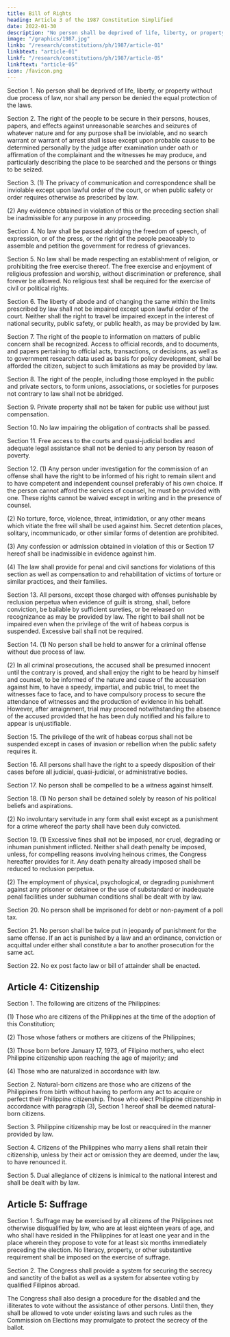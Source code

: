 ```yaml
---
title: Bill of Rights
heading: Article 3 of the 1987 Constitution Simplified
date: 2022-01-30
description: "No person shall be deprived of life, liberty, or property without due process of law, nor shall any person be denied the equal protection of the laws"
image: "/graphics/1987.jpg"
linkb: "/research/constitutions/ph/1987/article-01"
linkbtext: "article-01"
linkf: "/research/constitutions/ph/1987/article-05"
linkftext: "article-05"
icon: /favicon.png
---
```



Section 1. No person shall be deprived of life, liberty, or property without due process of law, nor shall any person be denied the equal protection of the laws.

Section 2. The right of the people to be secure in their persons, houses, papers, and effects against unreasonable searches and seizures of whatever nature and for any purpose shall be inviolable, and no search warrant or warrant of arrest shall issue except upon probable cause to be determined personally by the judge after examination under oath or affirmation of the complainant and the witnesses he may produce, and particularly describing the place to be searched and the persons or things to be seized.

Section 3. (1) The privacy of communication and correspondence shall be inviolable except upon lawful order of the court, or when public safety or order requires otherwise as prescribed by law.

(2) Any evidence obtained in violation of this or the preceding section shall be inadmissible for any purpose in any proceeding.

Section 4. No law shall be passed abridging the freedom of speech, of expression, or of the press, or the right of the people peaceably to assemble and petition the government for redress of grievances.

Section 5. No law shall be made respecting an establishment of religion, or prohibiting the free exercise thereof. The free exercise and enjoyment of religious profession and worship, without discrimination or preference, shall forever be allowed. No religious test shall be required for the exercise of civil or political rights.

Section 6. The liberty of abode and of changing the same within the limits prescribed by law shall not be impaired except upon lawful order of the court. Neither shall the right to travel be impaired except in the interest of national security, public safety, or public health, as may be provided by law.

Section 7. The right of the people to information on matters of public concern shall be recognized. Access to official records, and to documents, and papers pertaining to official acts, transactions, or decisions, as well as to government research data used as basis for policy development, shall be afforded the citizen, subject to such limitations as may be provided by law.

Section 8. The right of the people, including those employed in the public and private sectors, to form unions, associations, or societies for purposes not contrary to law shall not be abridged.

Section 9. Private property shall not be taken for public use without just compensation.

Section 10. No law impairing the obligation of contracts shall be passed.

Section 11. Free access to the courts and quasi-judicial bodies and adequate legal assistance shall not be denied to any person by reason of poverty.

Section 12. (1) Any person under investigation for the commission of an offense shall have the right to be informed of his right to remain silent and to have competent and independent counsel preferably of his own choice. If the person cannot afford the services of counsel, he must be provided with one. These rights cannot be waived except in writing and in the presence of counsel.

(2) No torture, force, violence, threat, intimidation, or any other means which vitiate the free will shall be used against him. Secret detention places, solitary, incommunicado, or other similar forms of detention are prohibited.

(3) Any confession or admission obtained in violation of this or Section 17 hereof shall be inadmissible in evidence against him.

(4) The law shall provide for penal and civil sanctions for violations of this section as well as compensation to and rehabilitation of victims of torture or similar practices, and their families.

Section 13. All persons, except those charged with offenses punishable by reclusion perpetua when evidence of guilt is strong, shall, before conviction, be bailable by sufficient sureties, or be released on recognizance as may be provided by law. The right to bail shall not be impaired even when the privilege of the writ of habeas corpus is suspended. Excessive bail shall not be required.

Section 14. (1) No person shall be held to answer for a criminal offense without due process of law.

(2) In all criminal prosecutions, the accused shall be presumed innocent until the contrary is proved, and shall enjoy the right to be heard by himself and counsel, to be informed of the nature and cause of the accusation against him, to have a speedy, impartial, and public trial, to meet the witnesses face to face, and to have compulsory process to secure the attendance of witnesses and the production of evidence in his behalf. However, after arraignment, trial may proceed notwithstanding the absence of the accused provided that he has been duly notified and his failure to appear is unjustifiable.

Section 15. The privilege of the writ of habeas corpus shall not be suspended except in cases of invasion or rebellion when the public safety requires it.

Section 16. All persons shall have the right to a speedy disposition of their cases before all judicial, quasi-judicial, or administrative bodies.

Section 17. No person shall be compelled to be a witness against himself.

Section 18. (1) No person shall be detained solely by reason of his political beliefs and aspirations.

(2) No involuntary servitude in any form shall exist except as a punishment for a crime whereof the party shall have been duly convicted.

Section 19. (1) Excessive fines shall not be imposed, nor cruel, degrading or inhuman punishment inflicted. Neither shall death penalty be imposed, unless, for compelling reasons involving heinous crimes, the Congress hereafter provides for it. Any death penalty already imposed shall be reduced to reclusion perpetua.

(2) The employment of physical, psychological, or degrading punishment against any prisoner or detainee or the use of substandard or inadequate penal facilities under subhuman conditions shall be dealt with by law.

Section 20. No person shall be imprisoned for debt or non-payment of a poll tax.

Section 21. No person shall be twice put in jeopardy of punishment for the same offense. If an act is punished by a law and an ordinance, conviction or acquittal under either shall constitute a bar to another prosecution for the same act.

Section 22. No ex post facto law or bill of attainder shall be enacted.


## Article 4: Citizenship

Section 1. The following are citizens of the Philippines:

(1) Those who are citizens of the Philippines at the time of the adoption of this Constitution;

(2) Those whose fathers or mothers are citizens of the Philippines;

(3) Those born before January 17, 1973, of Filipino mothers, who elect Philippine citizenship upon reaching the age of majority; and

(4) Those who are naturalized in accordance with law.

Section 2. Natural-born citizens are those who are citizens of the Philippines from birth without having to perform any act to acquire or perfect their Philippine citizenship. Those who elect Philippine citizenship in accordance with paragraph (3), Section 1 hereof shall be deemed natural-born citizens.

Section 3. Philippine citizenship may be lost or reacquired in the manner provided by law.

Section 4. Citizens of the Philippines who marry aliens shall retain their citizenship, unless by their act or omission they are deemed, under the law, to have renounced it.

Section 5. Dual allegiance of citizens is inimical to the national interest and shall be dealt with by law.


## Article 5: Suffrage

Section 1. Suffrage may be exercised by all citizens of the Philippines not otherwise disqualified by law, who are at least eighteen years of age, and who shall have resided in the Philippines for at least one year and in the place wherein they propose to vote for at least six months immediately preceding the election. No literacy, property, or other substantive requirement shall be imposed on the exercise of suffrage.

Section 2. The Congress shall provide a system for securing the secrecy and sanctity of the ballot as well as a system for absentee voting by qualified Filipinos abroad.

The Congress shall also design a procedure for the disabled and the illiterates to vote without the assistance of other persons. Until then, they shall be allowed to vote under existing laws and such rules as the Commission on Elections may promulgate to protect the secrecy of the ballot.
